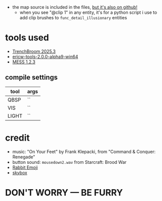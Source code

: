 - the map source is included in the files, [but it's also on github!](https://github.com/spacehare/quake-maps)
  - when you see "@clip 1" in any entity, it's for a python script i use to add clip brushes to `func_detail_illusionary` entities

# tools used

- [TrenchBroom 2025.3](https://trenchbroom.github.io/)
- [ericw-tools-2.0.0-alpha9-win64](https://github.com/ericwa/ericw-tools/releases/tag/2.0.0-alpha9)
- [MESS 1.2.3](https://pwitvoet.github.io/mess/)

## compile settings

| tool  | args |
| ----- | ---- |
| QBSP  | ``   |
| VIS   | ``   |
| LIGHT | ``   |

# credit

- music: "On Your Feet" by Frank Klepacki, from "Command & Conquer: Renegade"
- button sound: `mousedown2.wav` from Starcraft: Brood War
- [Rabbit Emoji](https://github.com/googlefonts/noto-emoji/blob/main/svg/emoji_u1f407.svg)
- [skybox](https://www.slipseer.com/index.php?resources/tga-conversion-of-bumbadidas-skyboxes.481/)

# DON'T WORRY — BE FURRY
